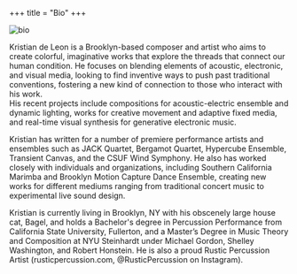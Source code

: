 +++
title = "Bio"
+++

![bio](/home.webp)

Kristian de Leon is a Brooklyn-based composer and artist who aims to create colorful, imaginative works that explore the threads that connect our human condition. He focuses on blending elements of acoustic, electronic, and visual media, looking to find inventive ways to push past traditional conventions, fostering a new kind of connection to those who interact with his work. \
His recent projects include compositions for acoustic-electric ensemble and dynamic lighting, works for creative movement and adaptive fixed media, and real-time visual synthesis for generative electronic music.

Kristian has written for a number of premiere performance artists and ensembles such as JACK Quartet, Bergamot Quartet, Hypercube Ensemble, Transient Canvas, and the CSUF Wind Symphony. He also has worked closely with individuals and organizations, including Southern California Marimba and Brooklyn Motion Capture Dance Ensemble, creating new works for different mediums ranging from traditional concert music to experimental live sound design.

Kristian is currently living in Brooklyn, NY with his obscenely large house cat, Bagel, and holds a Bachelor's degree in Percussion Performance from California State University, Fullerton, and a Master’s Degree in Music Theory and Composition at NYU Steinhardt under Michael Gordon, Shelley Washington, and Robert Honstein.  He is also a proud Rustic Percussion Artist (rusticpercussion.com, @RusticPercussion on Instagram).


